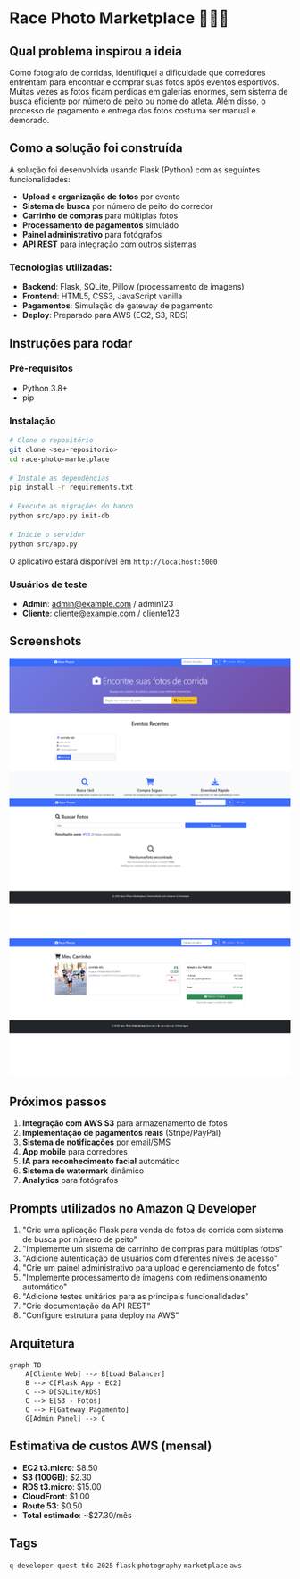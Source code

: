 # Race Photo Marketplace 📸🏃‍♂️

## Qual problema inspirou a ideia

Como fotógrafo de corridas, identifiquei a dificuldade que corredores enfrentam para encontrar e comprar suas fotos após eventos esportivos. Muitas vezes as fotos ficam perdidas em galerias enormes, sem sistema de busca eficiente por número de peito ou nome do atleta. Além disso, o processo de pagamento e entrega das fotos costuma ser manual e demorado.

## Como a solução foi construída

A solução foi desenvolvida usando Flask (Python) com as seguintes funcionalidades:
- **Upload e organização de fotos** por evento
- **Sistema de busca** por número de peito do corredor
- **Carrinho de compras** para múltiplas fotos
- **Processamento de pagamentos** simulado
- **Painel administrativo** para fotógrafos
- **API REST** para integração com outros sistemas

### Tecnologias utilizadas:
- **Backend**: Flask, SQLite, Pillow (processamento de imagens)
- **Frontend**: HTML5, CSS3, JavaScript vanilla
- **Pagamentos**: Simulação de gateway de pagamento
- **Deploy**: Preparado para AWS (EC2, S3, RDS)

## Instruções para rodar

### Pré-requisitos
- Python 3.8+
- pip

### Instalação
```bash
# Clone o repositório
git clone <seu-repositorio>
cd race-photo-marketplace

# Instale as dependências
pip install -r requirements.txt

# Execute as migrações do banco
python src/app.py init-db

# Inicie o servidor
python src/app.py
```

O aplicativo estará disponível em `http://localhost:5000`

### Usuários de teste
- **Admin**: admin@example.com / admin123
- **Cliente**: cliente@example.com / cliente123

## Screenshots

![Tela Principal](screenshots/home.png)
![Busca de Fotos](screenshots/search.png)
![Carrinho](screenshots/cart.png)

## Próximos passos

1. **Integração com AWS S3** para armazenamento de fotos
2. **Implementação de pagamentos reais** (Stripe/PayPal)
3. **Sistema de notificações** por email/SMS
4. **App mobile** para corredores
5. **IA para reconhecimento facial** automático
6. **Sistema de watermark** dinâmico
7. **Analytics** para fotógrafos

## Prompts utilizados no Amazon Q Developer

1. "Crie uma aplicação Flask para venda de fotos de corrida com sistema de busca por número de peito"
2. "Implemente um sistema de carrinho de compras para múltiplas fotos"
3. "Adicione autenticação de usuários com diferentes níveis de acesso"
4. "Crie um painel administrativo para upload e gerenciamento de fotos"
5. "Implemente processamento de imagens com redimensionamento automático"
6. "Adicione testes unitários para as principais funcionalidades"
7. "Crie documentação da API REST"
8. "Configure estrutura para deploy na AWS"

## Arquitetura

```mermaid
graph TB
    A[Cliente Web] --> B[Load Balancer]
    B --> C[Flask App - EC2]
    C --> D[SQLite/RDS]
    C --> E[S3 - Fotos]
    C --> F[Gateway Pagamento]
    G[Admin Panel] --> C
```

## Estimativa de custos AWS (mensal)

- **EC2 t3.micro**: $8.50
- **S3 (100GB)**: $2.30
- **RDS t3.micro**: $15.00
- **CloudFront**: $1.00
- **Route 53**: $0.50
- **Total estimado**: ~$27.30/mês

## Tags
`q-developer-quest-tdc-2025` `flask` `photography` `marketplace` `aws`